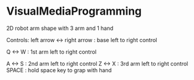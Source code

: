 # VisualMediaProgramming
2D robot arm shape with 3 arm and 1 hand

Controls:
left arrow <-> right arrow : base    left to right control


Q <-> W                    : 1st arm left to right control


A <-> S                    : 2nd arm left to right control
Z <-> X                    : 3rd arm left to right control
SPACE                      : hold space key to grap with hand
